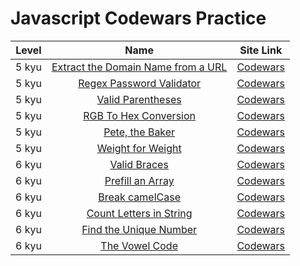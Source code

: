 # Javascript Codewars Practice

| Level |                                                                                       Name                                                                                       |                             Site Link                              |
| :---: | :------------------------------------------------------------------------------------------------------------------------------------------------------------------------------: | :----------------------------------------------------------------: |
| 5 kyu | [Extract the Domain Name from a URL](https://github.com/EternalPractice/Codewars-Practice/blob/master/Javascript/%5B5kyu%5D%20Extract%20the%20domain%20name%20from%20a%20URL.js) | [Codewars](https://www.codewars.com/kata/514a024011ea4fb54200004b) |
| 5 kyu |              [Regex Password Validator](https://github.com/EternalPractice/Codewars-Practice/blob/master/Javascript/%5B5kyu%5D%20Regex%20Password%20Validation.js)               | [Codewars](https://www.codewars.com/kata/52e1476c8147a7547a000811) |
| 5 kyu |                     [Valid Parentheses](https://github.com/EternalPractice/Codewars-Practice/blob/master/Javascript/%5B5%20kyu%5D%20Valid%20Parentheses.js)                      | [Codewars](https://www.codewars.com/kata/52774a314c2333f0a7000688) |
| 5 kyu |               [RGB To Hex Conversion](https://github.com/EternalPractice/Codewars-Practice/blob/master/Javascript/%5B5%20kyu%5D%20RGB%20To%20Hex%20Conversion.js)                | [Codewars](https://www.codewars.com/kata/513e08acc600c94f01000001) |
| 5 kyu |                     [Pete, the Baker](https://github.com/EternalPractice/Codewars-Practice/blob/master/Javascript/%5B5%20kyu%5D%20Pete%2C%20the%20baker.js)                      | [Codewars](https://www.codewars.com/kata/525c65e51bf619685c000059) |
| 5 kyu |                    [Weight for Weight](https://github.com/EternalPractice/Codewars-Practice/blob/master/Javascript/%5B5%20kyu%5D%20Weight%20for%20Weight.js)                     | [Codewars](https://www.codewars.com/kata/55c6126177c9441a570000cc) |
| 6 kyu |                          [Valid Braces](https://github.com/EternalPractice/Codewars-Practice/blob/master/Javascript/%5B6%20kyu%5D%20Valid%20Braces.js)                           | [Codewars](https://www.codewars.com/kata/5277c8a221e209d3f6000b56) |
| 6 kyu |                       [Prefill an Array](https://github.com/EternalPractice/Codewars-Practice/blob/master/Javascript/%5B6kyu%5D%20Prefill%20an%20Array.js)                       | [Codewars](https://www.codewars.com/kata/54129112fb7c188740000162) |
| 6 kyu |                         [Break camelCase](https://github.com/AlexBIrvine/Codewars-Practice/blob/master/Javascript/%5B6%20kyu%5D%20Break%20camelCase.js)                          | [Codewars](https://www.codewars.com/kata/5208f99aee097e6552000148) |
| 6 kyu |                [Count Letters in String](https://github.com/AlexBIrvine/Codewars-Practice/blob/master/Javascript/%5B6%20kyu%5D%20Count%20letter%20in%20string.js)                | [Codewars](https://www.codewars.com/kata/5808ff71c7cfa1c6aa00006d) |
| 6 kyu |                [Find the Unique Number](https://github.com/AlexBIrvine/Codewars-Practice/blob/master/Javascript/%5B6%20kyu%5D%20Find%20the%20unique%20number.js)                 | [Codewars](https://www.codewars.com/kata/585d7d5adb20cf33cb000235) |
| 6 kyu |                         [The Vowel Code](https://github.com/AlexBIrvine/Codewars-Practice/blob/master/Javascript/%5B6%20kyu%5D%20The%20Vowel%20Code.js)                          | [Codewars](https://www.codewars.com/kata/53697be005f803751e0015aa) |
